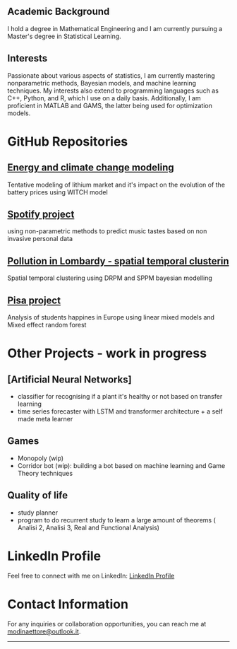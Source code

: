 ## Academic Background
I hold a degree in Mathematical Engineering and I am currently pursuing a Master's degree in Statistical Learning.

## Interests
Passionate about various aspects of statistics, I am currently mastering nonparametric methods, Bayesian models, and machine learning techniques. My interests also extend to programming languages such as C++, Python, and R, which I use on a daily basis. Additionally, I am proficient in MATLAB and GAMS, the latter being used for optimization models.

# GitHub Repositories

## [Energy and climate change modeling](https://github.com/ettoremodina/ECC-Project2.git)
Tentative modeling of lithium market and it's impact on the evolution of the battery prices using WITCH model

## [Spotify project](https://github.com/ettoremodina/Spotify-Project.git)
using non-parametric methods to predict music tastes based on non invasive personal data

## [Pollution in Lombardy - spatial temporal clusterin](https://github.com/federicomor/progetto-bayesian.git)
Spatial temporal clustering using DRPM and SPPM bayesian modelling

## [Pisa project](https://github.com/federicomor/progetto-applied.git)
Analysis of students happines in Europe using linear mixed models and Mixed effect random forest

# Other Projects - work in progress

## [Artificial Neural Networks]
- classifier for recognising if a plant it's healthy or not based on transfer learning
- time series forecaster with LSTM and transformer architecture + a self made meta learner

## Games
- Monopoly (wip)
- Corridor bot (wip): building a bot based on machine learning and Game Theory techniques

## Quality of life
- study planner
- program to do recurrent study to learn a large amount of theorems ( Analisi 2, Analisi 3, Real and Functional Analysis)



# LinkedIn Profile

Feel free to connect with me on LinkedIn: [LinkedIn Profile](www.linkedin.com/in/ettore-modina-b189881a9)

# Contact Information

For any inquiries or collaboration opportunities, you can reach me at [modinaettore@outlook.it](mailto:modinaettore@outlook.it).

---
